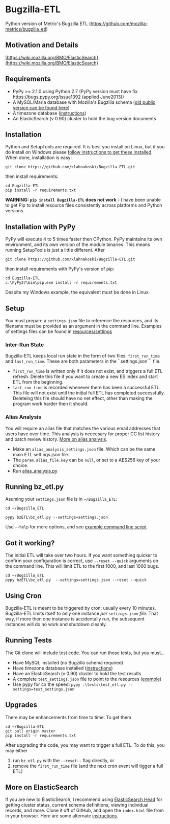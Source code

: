 
Bugzilla-ETL
============

Python version of Metric's Bugzilla ETL (https://github.com/mozilla-metrics/bugzilla_etl)

Motivation and Details
----------------------

[https://wiki.mozilla.org/BMO/ElasticSearch](https://wiki.mozilla.org/BMO/ElasticSearch)

Requirements
------------

  * PyPy >= 2.1.0 using Python 2.7  (PyPy version must have fix https://bugs.pypy.org/issue1392 (applied June2013))
  * A MySQL/Maria database with Mozilla's Bugzilla schema ([old public version can be found here](http://people.mozilla.com/~mhoye/bugzilla/))
  * A timezone database ([instructions](./tests/resources/mySQL/README.md))
  * An ElasticSearch (v 0.90) cluster to hold the bug version documents

Installation
------------

Python and SetupTools are required.  It is best you install on Linux, but if you do install on Windows please [follow instructions to get these installed](https://github.com/klahnakoski/pyLibrary#windows-7-install-instructions-for-python).  When done, installation is easy:

    git clone https://github.com/klahnakoski/Bugzilla-ETL.git

then install requirements:

    cd Bugzilla-ETL
    pip install -r requirements.txt

**WARNING: ```pip install Bugzilla-ETL``` does not work** - I have been unable to get Pip to install resource files consistently across platforms and Python versions.

Installation with PyPy
----------------------

PyPy will execute 4 to 5 times faster then CPython.  PyPy maintains its own environment, and its own version of the module binaries.  This means running SetupTools is just a little different.  After

    git clone https://github.com/klahnakoski/Bugzilla-ETL.git

then install requirements with PyPy's version of pip:

    cd Bugzilla-ETL
    c:\PyPy27\bin\pip.exe install -r requirements.txt

Despite my Windows example, the equivalent must be done in Linux.


Setup
-----

You must prepare a ```settings.json``` file to reference the resources,
and its filename must be provided as an argument in the command line.
Examples of settings files can be found in [resources/settings](resources/settings)

### Inter-Run State ###

Bugzilla-ETL keeps local run state in the form of two files:
```first_run_time``` and ```last_run_time```.  These are both parameters
in the ``settings.json``` file.

  * ```first_run_time``` is written only if it does not exist, and triggers a full ETL refresh.  Delete this file if you want to create a new ES index and start ETL from the beginning.
  * ```last_run_time``` is recorded whenever there has been a successful ETL.  This file will not exist until the initial full ETL has completed successfully.  Deleteing this file should have no net effect, other than making the program work harder then it should.

### Alias Analysis ###

You will require an alias file that matches the various email addresses that users have over time.  This analysis is neccesary for proper CC list history and patch review history.  [More on alias analysis](https://wiki.mozilla.org/BMO/ElasticSearch#Alias_Analysis).

  * Make an ```alias_analysis_settings.json``` file.  Which can be the same main ETL settings.json file.
  * The ```param.alias_file.key``` can be ```null```, or set to a AES256 key of your choice.
  * Run [alias_analysis.py](https://github.com/klahnakoski/Bugzilla-ETL/blob/master/resources/scripts/alias_analysis.bat)


Running bz_etl.py
------------------

Asuming your ```settings.json``` file is in ```~/Bugzilla_ETL```:

    cd ~/Bugzilla_ETL

    pypy bzETL\bz_etl.py --settings=settings.json

Use ```--help``` for more options, and see [example command line script](resources/scripts/bz_etl.bat)

Got it working?
---------------

The initial ETL will take over two hours.  If you want something
quicker to confirm your configuration is correct, use ```--reset
--quick``` arguments on the command line.   This will limit ETL
to the first 1000, and last 1000 bugs.

    cd ~/Bugzilla_ETL
    pypy bzETL\bz_etl.py  --settings=settings.json --reset --quick

Using Cron
----------

Bugzilla-ETL is meant to be triggered by cron; usually every 10 minutes.
Bugzilla-ETL limits itself to only one instance *per ```settings.json```
file*:  That way, if more then one instance is accidentally run, the
subsequent instances will do no work and shutdown cleanly.

Running Tests
-------------

The Git clone will include test code.  You can run those tests, but you must...

  * Have MySQL installed (no Bugzilla schema required)
  * Have timezone database installed ([instructions](./tests/resources/mySQL/README.md))
  * Have an ElasticSearch (v 0.90) cluster to hold the test results
  * A complete ```test_settings.json``` file to point to the resources ([example](./resources/settings/test_settings.json))
  * Use pypy for 4x the speed: ```pypy .\tests\test_etl.py --settings=test_settings.json```

Upgrades
--------

There may be enhancements from time to time.  To get them

    cd ~/Bugzilla-ETL
    git pull origin master
    pip install -r requirements.txt

After upgrading the code, you may want to trigger a full ETL.  To do this,
you may either

1.  run ```bz_etl.py``` with the ```--reset--``` flag directly, or
2.  remove the ```first_run_time``` file (and the next cron event will tigger a full ETL)


More on ElasticSearch
---------------------

If you are new to ElasticSearch, I recommend using [ElasticSearch Head](https://github.com/mobz/elasticsearch-head)
for getting cluster status, current schema definitions, viewing individual
records, and more.  Clone it off of GitHub, and open the ```index.html``` file
from in your browser.  Here are some alternate [instructions](http://mobz.github.io/elasticsearch-head/).
